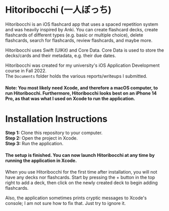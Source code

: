 # Hitoribocchi (一人ぼっち)
Hitoribocchi is an iOS flashcard app that uses a spaced repetition system and was heavily inspired by Anki. You can create flashcard decks, create flashcards of different types (e.g. basic or multiple choice), delete flashcards, search for flashcards, review flashcards, and maybe more.

Hitoribocchi uses Swift (UIKit) and Core Data. Core Data is used to store the decks/cards and their metadata, e.g. their due dates.

Hitoribocchi was created for my university's iOS Application Development course in Fall 2022. \
The `Documents` folder holds the various reports/writeups I submitted.

#### Note: You most likely need Xcode, and therefore a macOS computer, to run Hitoribocchi. Furthermore, Hitoribocchi looks best on an iPhone 14 Pro, as that was what I used on Xcode to run the application.

# Installation Instructions
**Step 1:** Clone this repository to your computer. \
**Step 2:** Open the project in Xcode. \
**Step 3:** Run the application.

#### The setup is finished. You can now launch Hitoribocchi at any time by running the application in Xcode.

When you use Hitoribocchi for the first time after installation, you will not have any decks nor flashcards. Start by pressing the + button in the top right to add a deck, then click on the newly created deck to begin adding flashcards.

Also, the application sometimes prints cryptic messages to Xcode's console; I am not sure how to fix that. Just try to ignore it.
